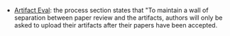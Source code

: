  * [Artifact Eval](https://www.artifact-eval.org/about.html): the process section
   states that "To maintain a wall of separation between paper review and the
   artifacts, authors will only be asked to upload their artifacts after their
   papers have been accepted.
